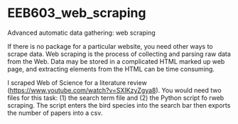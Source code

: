 # EEB603_web_scraping
Advanced automatic data gathering: web scraping

If there is no package for a particular website, you need other ways to scrape data. Web scraping is the process of collecting and parsing raw data from the Web. Data may be stored in a complicated HTML marked up web page, and extracting elements from the HTML can be time consuming.

I scraped Web of Science for a literature review (https://www.youtube.com/watch?v=SXIKzyZgya8). You would need two files for this task: (1) the search term file and (2) the Python script fo rweb scraping. The script enters the bird species into the search bar then exports the number of papers into a csv.
